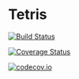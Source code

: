 # Tetris

[![Build Status](https://travis-ci.org/djsegal/Tetris.jl.svg?branch=master)](https://travis-ci.org/djsegal/Tetris.jl)

[![Coverage Status](https://coveralls.io/repos/djsegal/Tetris.jl/badge.svg?branch=master&service=github)](https://coveralls.io/github/djsegal/Tetris.jl?branch=master)

[![codecov.io](http://codecov.io/github/djsegal/Tetris.jl/coverage.svg?branch=master)](http://codecov.io/github/djsegal/Tetris.jl?branch=master)
